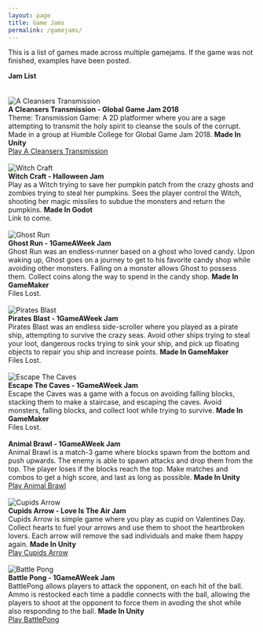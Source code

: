 ```yaml
---
layout: page
title: Game Jams
permalink: /gamejams/
---
```


This is a list of games made across multiple gamejams. If the game was not finished, examples have been posted. 

<div>
  <div class="divTable">
      <div class="divTableRow">
          <div class="divTableCell"><b>Jam List</b> <br><br></div>
          <div class="divTableCell">&nbsp;</div>
      </div>
    <!-- A Cleansers Transmission -->
      <div class="divTableRow">
          <div class="divTableCell"><img src="{{ site.baseurl }}/images/ACleansersTransmission.png" alt= "A Cleansers Transmission"></div>
          <div class="divTableCell"><b>A Cleansers Transmission - Global Game Jam 2018</b><br> Theme: Transmission Game: A 2D platformer where you are a sage attempting to transmit the holy spirit to cleanse the souls of the corrupt. Made in a group at Humble College for Global Game Jam 2018. <b>Made In Unity</b>
            <br> <a href='https://a3studios.itch.io/a-cleansers-transmission'>Play A Cleansers Transmission</a> <br><br> </div>
      </div>
    <!-- Witch Craft -->
      <div class="divTableRow">
          <div class="divTableCell"><img src="{{ site.baseurl }}/images/witchCraft.gif" alt= "Witch Craft"></div>
          <div class="divTableCell"><b>Witch Craft - Halloween Jam</b><br>Play as a Witch trying to save her pumpkin patch from the crazy ghosts and zombies trying to steal her pumpkins. Sees the player control the Witch, shooting her magic missiles to subdue the monsters and return the pumpkins. <b>Made In Godot</b>
            <br> Link to come.<br><br></div>
      </div>
    <!-- Ghost Run -->
      <div class="divTableRow">
          <div class="divTableCell"><img src="{{ site.baseurl }}/images/GhostRun.gif" alt= "Ghost Run"></div>
          <div class="divTableCell"><b>Ghost Run - 1GameAWeek Jam</b><br>Ghost Run was an endless-runner based on a ghost who loved candy. Upon waking up, Ghost goes on a journey to get to his favorite candy shop while avoiding other monsters. Falling on a monster allows Ghost to possess them. Collect coins along the way to spend in the candy shop. <b>Made In GameMaker</b>
            <br> Files Lost.<br><br></div>
      </div>
    <!-- Pirates Blast -->
      <div class="divTableRow">
          <div class="divTableCell"><img src="{{ site.baseurl }}/images/PiratesBlast.gif" alt= "Pirates Blast"></div>
          <div class="divTableCell"><b>Pirates Blast - 1GameAWeek Jam</b><br>Pirates Blast was an endless side-scroller where you played as a pirate ship, attempting to survive the crazy seas. Avoid other ships trying to steal your loot, dangerous rocks trying to sink your ship, and pick up floating objects to repair you ship and increase points. <b>Made In GameMaker</b>
            <br> Files Lost.<br><br></div>
      </div>
    <!-- Escape The Caves -->
      <div class="divTableRow">
          <div class="divTableCell"><img src="{{ site.baseurl }}/images/escapeTheCaves.gif" alt= "Escape The Caves"></div>
          <div class="divTableCell"><b>Escape The Caves - 1GameAWeek Jam</b><br>Escape the Caves was a game with a focus on avoiding falling blocks, stacking them to make a staircase, and escaping the caves. Avoid monsters, falling blocks, and collect loot while trying to survive. <b>Made In GameMaker</b>
            <br> Files Lost.<br><br></div>
      </div>
    <!-- Animal Brawl -->
      <div class="divTableRow">
          <div class="divTableCell"> <!--<img src="{{ site.baseurl }}/images/DinoDart.png" alt= "Dino Dart">  --></div>
          <div class="divTableCell"><b>Animal Brawl - 1GameAWeek Jam</b><br> Animal Brawl is a match-3 game where blocks spawn from the bottom and push upwards. The enemy is able to spawn attacks and drop them from the top. The player loses if the blocks reach the top. Make matches and combos to get a high score, and last as long as possible.   <b>Made In Unity</b>
            <br> <a href='https://gi11.itch.io/animalbrawlpuzzleleague'>Play Animal Brawl </a> <br><br></div>
      </div>
    <!-- Cupids Arrow -->
      <div class="divTableRow">
          <div class="divTableCell"> <img src="{{ site.baseurl }}/images/CupidsArrow.png" alt= "Cupids Arrow"></div>
          <div class="divTableCell"><b>Cupids Arrow - Love Is The Air Jam</b><br> Cupids Arrow is simple game where you play as cupid on Valentines Day. Collect hearts to fuel your arrows and use them to shoot the heartbroken lovers. Each arrow will remove the sad individuals and make them happy again.  <b>Made In Unity</b>
            <br> <a href='https://gi11.itch.io/cupids-arrow'>Play Cupids Arrow </a><br><br></div>
      </div>
    <!-- Battle Pong -->
      <div class="divTableRow">
          <div class="divTableCell"><img src="{{ site.baseurl }}/images/BattlePong.png" alt= "Battle Pong"></div>
          <div class="divTableCell"><b>Battle Pong - 1GameAWeek Jam</b><br> BattlePong allows players to attack the opponent, on each hit of the ball. Ammo is restocked each time a paddle connects with the ball, allowing the players to shoot at the opponent to force them in avoding the shot while also responding to the ball. <b>Made In Unity</b>
            <br> <a href='https://gi11.itch.io/battlepong'>Play BattlePong </a> <br><br></div>
      </div>
  </div>
</div>